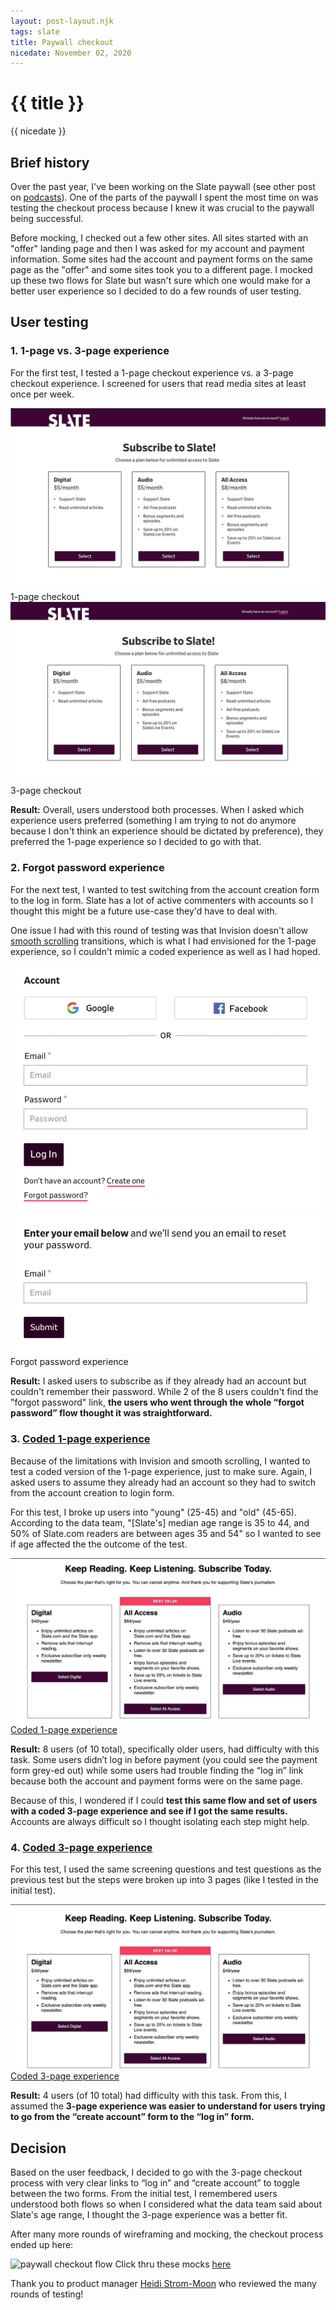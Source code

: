 ```yaml
---
layout: post-layout.njk
tags: slate
title: Paywall checkout
nicedate: November 02, 2020
---
```

# {{ title }}
<p class="date">{{ nicedate }}</p>

## Brief history

Over the past year, I've been working on the Slate paywall (see other post on [podcasts](/paywall-podcasts)). One of the parts of the paywall I spent the most time on was testing the checkout process because I knew it was crucial to the paywall being successful.

Before mocking, I checked out a few other sites. All sites started with an "offer" landing page and then I was asked for my account and payment information. Some sites had the account and payment forms on the same page as the "offer" and some sites took you to a different page. I mocked up these two flows for Slate but wasn't sure which one would make for a better user experience so I decided to do a few rounds of user testing.

## User testing

### 1. 1-page vs. 3-page experience

For the first test, I tested a 1-page checkout experience vs. a 3-page checkout experience. I screened for users that read media sites at least once per week. 

<div class="img-flex-wrapper">
	<div class="img-flex-50">
		<img alt="checkout experience that stays on 1 page" src="/img/checkout/UT1_1page.gif">
		<span class="caption">1-page checkout</span>
	</div>
	<div class="img-flex-50">
		<img alt="checkout experience that is broken up into 3 pages" src="/img/checkout/UT1_3page.gif">
		<span class="caption">3-page checkout</span>
	</div>
</div>

**Result:** Overall, users understood both processes. When I asked which experience users preferred (something I am trying to not do anymore because I don't think an experience should be dictated by preference), they preferred the 1-page experience so I decided to go with that. 


### 2. Forgot password experience

For the next test, I wanted to test switching from the account creation form to the log in form. Slate has a lot of active commenters with accounts so I thought this might be a future use-case they'd have to deal with. 

One issue I had with this round of testing was that Invision doesn't allow [smooth scrolling](https://www.w3schools.com/howto/howto_css_smooth_scroll.asp) transitions, which is what I had envisioned for the 1-page experience, so I couldn't mimic a coded experience as well as I had hoped.

<div class="img-flex-wrapper">
	<div class="img-flex-50">
		<img alt="log in form with forgot password link" src="/img/checkout/UT2_login_form.png">
	</div>
	<div class="img-flex-50">
		<img alt="forgot password form" src="/img/checkout/UT2_forgot_password.png">
	</div>
	<span class="caption">Forgot password experience</span>
</div>

**Result:** I asked users to subscribe as if they already had an account but couldn't remember their password. While 2 of the 8 users couldn't find the "forgot password" link, **the users who went through the whole “forgot password” flow thought it was straightforward.**


### 3. [Coded 1-page experience](https://slategroup.github.io/slate-prototypes/1-page.html)

Because of the limitations with Invision and smooth scrolling, I wanted to test a coded version of the 1-page experience, just to make sure. Again, I asked users to assume they already had an account so they had to switch from the account creation to login form.

For this test, I broke up users into "young" (25-45) and "old" (45-65). According to the data team, "[Slate's] median age range is 35 to 44, and 50% of Slate.com readers are between ages 35 and 54" so I wanted to see if age affected the the outcome of the test.  

![coded 1-page checkout experience](/img/checkout/UT3_coded_1page.gif)
<span class="caption"><a href="https://slategroup.github.io/slate-prototypes/1-page.html">Coded 1-page experience</a></span>

**Result:** 8 users (of 10 total), specifically older users, had difficulty with this task. Some users didn’t log in before payment (you could see the payment form grey-ed out) while some users had trouble finding the “log in” link because both the account and payment forms were on the same page. 

Because of this, I wondered if I could **test this same flow and set of users with a coded 3-page experience and see if I got the same results.** Accounts are always difficult so I thought isolating each step might help.


### 4. [Coded 3-page experience](https://slategroup.github.io/slate-prototypes/3-page_plans.html)

For this test, I used the same screening questions and test questions as the previous test but the steps were broken up into 3 pages (like I tested in the initial test). 

![coded 3-page checkout experience](/img/checkout/UT4_coded_3page.gif)
<span class="caption"><a href="https://slategroup.github.io/slate-prototypes/3-page_plans.html">Coded 3-page experience</a></span>

**Result:** 4 users (of 10 total) had difficulty with this task. From this, I assumed the **3-page experience was easier to understand for users trying to go from the “create account” form to the “log in” form.**


## Decision

Based on the user feedback, I decided to go with the 3-page checkout process with very clear links to “log in” and “create account” to toggle between the two forms. From the initial test, I remembered users understood both flows so when I considered what the data team said about Slate's age range, I thought the 3-page experience was a better fit. 

After many more rounds of wireframing and mocking, the checkout process ended up here:

![paywall checkout flow](/img/paywall/paywall_checkout-demo.gif)
<span class="caption">Click thru these mocks <a href="https://www.sketch.com/s/e162d784-4d85-4826-9954-53825ad7d03e/a/mQgwPJ/play">here</a></span>

Thank you to product manager [Heidi Strom-Moon](https://twitter.com/heidimoon) who reviewed the many rounds of testing! 
